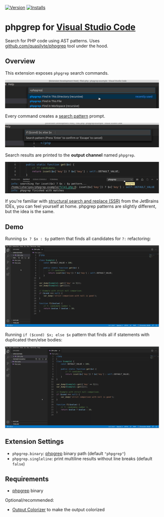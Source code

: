 [![Version](https://vsmarketplacebadge.apphb.com/version-short/itemName=quasilyte.phpgrep.svg)](https://marketplace.visualstudio.com/items?itemName=itemName=quasilyte.phpgrep)
[![Installs](https://vsmarketplacebadge.apphb.com/installs-short/itemName=quasilyte.phpgrep.svg)](https://marketplace.visualstudio.com/items?itemName=itemName=quasilyte.phpgrep)

# phpgrep for [Visual Studio Code](https://code.visualstudio.com/)

Search for PHP code using AST patterns. Uses [github.com/quasilyte/phpgrep](https://github.com/quasilyte/phpgrep) tool under the hood.

## Overview

This extension exposes `phpgrep` search commands.

![](/docs/commands.jpg "Ctrl+Shift+P phpgrep")

Every command creates a [search pattern](https://github.com/quasilyte/phpgrep/blob/master/pattern_language.md) prompt.

![](/docs/pattern.jpg "search pattern prompt")
  
Search results are printed to the **output channel** named `phpgrep`.

![](/docs/output.jpg "phpgrep output channel")

If you're familiar with [structural search and replace (SSR)](https://www.jetbrains.com/help/idea/structural-search-and-replace.html) from
the JetBrains IDEs, you can feel yourself at home. phpgrep patterns are slightly different, but the idea is the same.

## Demo

Running `$x ? $x : $y` pattern that finds all candidates for `?:` refactoring:

![](/docs/demo1.gif)

Running `if ($cond) $x; else $x` pattern that finds all if statements with duplicated then/else bodies:

![](/docs/demo2.gif)

## Extension Settings

* `phpgrep.binary`: [phpgrep](https://github.com/quasilyte/phpgrep) binary path (default `"phpgrep"`)
* `phpgrep.singleline`: print multiline results without line breaks (default `false`)

## Requirements

* [phpgrep](https://github.com/quasilyte/phpgrep) binary

Optional/recommended:
* [Output Colorizer](https://marketplace.visualstudio.com/items?itemName=IBM.output-colorizer) to make the output colorized
